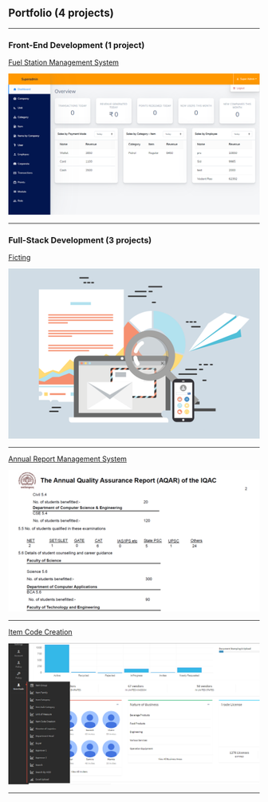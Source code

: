 ## Portfolio (4 projects)

---

### Front-End Development (1 project)

[Fuel Station Management System](/pages/petrol_pump)

<kbd><img src="images/petrol_pump/1.png?raw=true"/></kbd>

---

### Full-Stack Development (3 projects)

[Ficting](/pages/ficting)

<kbd><img src="images/placeholder.png?raw=true"/></kbd>

---
[Annual Report Management System](/pages/annual_report)

<kbd><img src="images/annual_report/1.png?raw=true"/></kbd>

---

[Item Code Creation](/pages/item_code_creation)

<kbd><img src="images/item_code_creation/1.png?raw=true"/></kbd>

---
